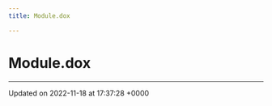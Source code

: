 ```yaml
---
title: Module.dox

---
```


# Module.dox








-------------------------------

Updated on 2022-11-18 at 17:37:28 +0000
